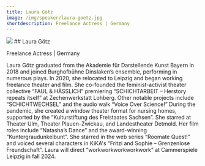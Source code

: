 ```yaml
---
title: Laura Götz 
image: /img/speaker/laura-goetz.jpg
shortdescription: Freelance Actress | Germany 
---
```

<img src="/img/speaker/laura-goetz.jpg">
## Laura Götz

Freelance Actress | Germany 

Laura Götz graduated from the Akademie für Darstellende Kunst Bayern in 2018 and joined Burghofbühne Dinslaken’s ensemble, performing in numerous plays. In 2020, she relocated to Leipzig and began working freelance theater and film. She co-founded the feminist-activist theater collective “FAUL & HÄSSLICH” premiering “SCHICHTARBEIT – Herstory repeats itself” at Zechenwerkstatt Lohberg. Other notable projects include “SCHICHTWECHSEL” and the audio walk “Voice Over Science!” During the pandemic, she created a window theater format for nursing homes, supported by the “Kulturstiftung des Freistaates Sachsen”. She starred at Theater Ulm, Theater Plauen-Zwickau, and Landestheater Detmold. Her film roles include “Natasha’s Dance” and the award-winning “Kuntergraudunkelbunt”. She starred in the web series “Roomate Quest!” and voiced several characters in KiKA's “Fritzi and Sophie – Grenzenlose Freundschaft”. Laura will direct “workworkworkworkwork” at Cammerspiele Leipzig in fall 2024.

